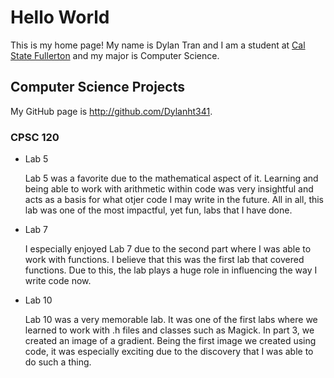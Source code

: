 # Hello World
This is my home page! My name is Dylan Tran and I am a student at [Cal State Fullerton](http://www.fullerton.edu/) and my major is Computer Science.

## Computer Science Projects
My GitHub page is http://github.com/Dylanht341.

### CPSC 120

* Lab 5

    Lab 5 was a favorite due to the mathematical aspect of it. Learning and
    being able to work with arithmetic within code was very insightful and
    acts as a basis for what otjer code I may write in the future. All in
    all, this lab was one of the most impactful, yet fun, labs that I have
    done.

* Lab 7

    I especially enjoyed Lab 7 due to the second part where I was able to
    work with functions. I believe that this was the first lab that covered
    functions. Due to this, the lab plays a huge role in influencing the way
    I write code now.

* Lab 10

    Lab 10 was a very memorable lab. It was one of the first labs where we
    learned to work with .h files and classes such as Magick. In part 3, we
    created an image of a gradient. Being the first image we created using
    code, it was especially exciting due to the discovery that I was able to
    do such a thing.